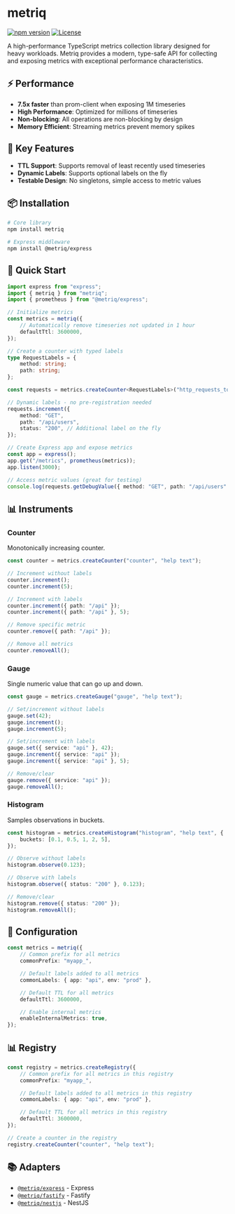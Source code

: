 # metriq

[![npm version](https://img.shields.io/npm/v/metriq.svg)](https://www.npmjs.com/package/metriq)
[![License](https://img.shields.io/npm/l/metriq.svg)](https://www.npmjs.com/package/metriq)

A high-performance TypeScript metrics collection library designed for heavy workloads. Metriq provides a modern, type-safe API for collecting and exposing metrics with exceptional performance characteristics.

## ⚡ Performance

- **7.5x faster** than prom-client when exposing 1M timeseries
- **High Performance**: Optimized for millions of timeseries
- **Non-blocking**: All operations are non-blocking by design
- **Memory Efficient**: Streaming metrics prevent memory spikes

## 🔑 Key Features

- **TTL Support**: Supports removal of least recently used timeseries
- **Dynamic Labels**: Supports optional labels on the fly
- **Testable Design**: No singletons, simple access to metric values

## 📦 Installation

```bash
# Core library
npm install metriq

# Express middleware
npm install @metriq/express
```

## 🚀 Quick Start

```typescript
import express from "express";
import { metriq } from "metriq";
import { prometheus } from "@metriq/express";

// Initialize metrics
const metrics = metriq({
    // Automatically remove timeseries not updated in 1 hour
    defaultTtl: 3600000,
});

// Create a counter with typed labels
type RequestLabels = {
    method: string;
    path: string;
};

const requests = metrics.createCounter<RequestLabels>("http_requests_total", "Total HTTP requests");

// Dynamic labels - no pre-registration needed
requests.increment({
    method: "GET",
    path: "/api/users",
    status: "200", // Additional label on the fly
});

// Create Express app and expose metrics
const app = express();
app.get("/metrics", prometheus(metrics));
app.listen(3000);

// Access metric values (great for testing)
console.log(requests.getDebugValue({ method: "GET", path: "/api/users" }));
```

## 📊 Instruments

### Counter

Monotonically increasing counter.

```typescript
const counter = metrics.createCounter("counter", "help text");

// Increment without labels
counter.increment();
counter.increment(5);

// Increment with labels
counter.increment({ path: "/api" });
counter.increment({ path: "/api" }, 5);

// Remove specific metric
counter.remove({ path: "/api" });

// Remove all metrics
counter.removeAll();
```

### Gauge

Single numeric value that can go up and down.

```typescript
const gauge = metrics.createGauge("gauge", "help text");

// Set/increment without labels
gauge.set(42);
gauge.increment();
gauge.increment(5);

// Set/increment with labels
gauge.set({ service: "api" }, 42);
gauge.increment({ service: "api" });
gauge.increment({ service: "api" }, 5);

// Remove/clear
gauge.remove({ service: "api" });
gauge.removeAll();
```

### Histogram

Samples observations in buckets.

```typescript
const histogram = metrics.createHistogram("histogram", "help text", {
    buckets: [0.1, 0.5, 1, 2, 5],
});

// Observe without labels
histogram.observe(0.123);

// Observe with labels
histogram.observe({ status: "200" }, 0.123);

// Remove/clear
histogram.remove({ status: "200" });
histogram.removeAll();
```

## 🔧 Configuration

```typescript
const metrics = metriq({
    // Common prefix for all metrics
    commonPrefix: "myapp_",

    // Default labels added to all metrics
    commonLabels: { app: "api", env: "prod" },

    // Default TTL for all metrics
    defaultTtl: 3600000,

    // Enable internal metrics
    enableInternalMetrics: true,
});
```

## 📊 Registry

```typescript
const registry = metrics.createRegistry({
    // Common prefix for all metrics in this registry
    commonPrefix: "myapp_",

    // Default labels added to all metrics in this registry
    commonLabels: { app: "api", env: "prod" },

    // Default TTL for all metrics in this registry
    defaultTtl: 3600000,
});

// Create a counter in the registry
registry.createCounter("counter", "help text");
```

## 📚 Adapters

- [`@metriq/express`](adapters/express/README.md) - Express
- [`@metriq/fastify`](adapters/fastify/README.md) - Fastify
- [`@metriq/nestjs`](adapters/nestjs/README.md) - NestJS
